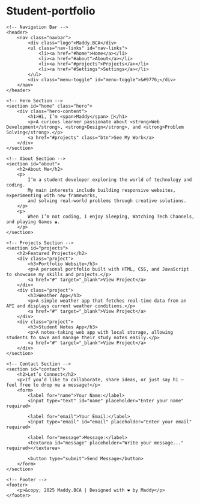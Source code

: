 # Student-portfolio
<!DOCTYPE html>
<html lang="en">
<head>
    <meta charset="UTF-8">
    <meta name="viewport" content="width=device-width, initial-scale=1.0">
    <title>Maddy | Portfolio</title>
    <link rel="stylesheet" href="style.css">
    <script defer src="script.js"></script>
</head>
<body>

    <!-- Navigation Bar -->
    <header>
        <nav class="navbar">
            <div class="logo">Maddy.BCA</div>
            <ul class="nav-links" id="nav-links">
                <li><a href="#home">Home</a></li>
                <li><a href="#about">About</a></li>
                <li><a href="#projects">Projects</a></li>
                <li><a href="#Settings">Settings</a></li>
            </ul>
            <div class="menu-toggle" id="menu-toggle">&#9776;</div>
        </nav>
    </header>

    <!-- Hero Section -->
    <section id="home" class="hero">
        <div class="hero-content">
            <h1>Hi, I’m <span>Maddy</span> 👋</h1>
            <p>A curious learner passionate about <strong>Web Development</strong>, <strong>Design</strong>, and <strong>Problem Solving</strong>.</p>
            <a href="#projects" class="btn">See My Work</a>
        </div>
    </section>

    <!-- About Section -->
    <section id="about">
        <h2>About Me</h2>
        <p>
            I’m a student developer exploring the world of technology and coding.  
            My main interests include building responsive websites, experimenting with new frameworks,  
            and solving real-world problems through creative solutions.
        </p>
        <p>
            When I’m not coding, I enjoy Sleeping, Watching Tech Channels, and playing Games ♟️.
        </p>
    </section>

    <!-- Projects Section -->
    <section id="projects">
        <h2>Featured Projects</h2>
        <div class="project">
            <h3>Portfolio Website</h3>
            <p>A personal portfolio built with HTML, CSS, and JavaScript to showcase my skills and projects.</p>
            <a href="#" target="_blank">View Project</a>
        </div>
        <div class="project">
            <h3>Weather App</h3>
            <p>A simple weather app that fetches real-time data from an API and displays current weather conditions.</p>
            <a href="#" target="_blank">View Project</a>
        </div>
        <div class="project">
            <h3>Student Notes App</h3>
            <p>A notes-taking web app with local storage, allowing students to save and manage their study notes easily.</p>
            <a href="#" target="_blank">View Project</a>
        </div>
    </section>

    <!-- Contact Section -->
    <section id="contact">
        <h2>Let’s Connect</h2>
        <p>If you’d like to collaborate, share ideas, or just say hi — feel free to drop me a message!</p>
        <form>
            <label for="name">Your Name:</label>
            <input type="text" id="name" placeholder="Enter your name" required>
            
            <label for="email">Your Email:</label>
            <input type="email" id="email" placeholder="Enter your email" required>
            
            <label for="message">Message:</label>
            <textarea id="message" placeholder="Write your message..." required></textarea>
            
            <button type="submit">Send Message</button>
        </form>
    </section>

    <!-- Footer -->
    <footer>
        <p>&copy; 2025 Maddy.BCA | Designed with ❤️ by Maddy</p>
    </footer>

</body>
</html>
